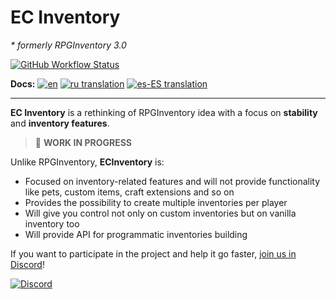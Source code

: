 # EC Inventory
*\* formerly RPGInventory 3.0*

[![GitHub Workflow Status](https://img.shields.io/github/workflow/status/EndlessCodeGroup/ECInventory/CI?style=flat-square)](https://github.com/EndlessCodeGroup/ECInventory/actions)

**Docs:** [![en](https://img.shields.io/badge/en-100%25-blue?style=flat-square)](https://endlesscodegroup.github.io/ECInventory/docs/intro)
[![ru translation](https://img.shields.io/badge/dynamic/json?color=blue&label=ru&style=flat-square&query=%24.progress.2.data.translationProgress&url=https%3A%2F%2Fbadges.awesome-crowdin.com%2Fstats-12805871-493199.json)](https://endlesscodegroup.github.io/ECInventory/ru/docs/intro)
[![es-ES translation](https://img.shields.io/badge/dynamic/json?color=blue&label=es-ES&style=flat-square&query=%24.progress.0.data.translationProgress&url=https%3A%2F%2Fbadges.awesome-crowdin.com%2Fstats-12805871-493199.json)](https://crowdin.com/project/ecinventory/es-ES)

---

**EC Inventory** is a rethinking of RPGInventory idea with a focus on **stability** and **inventory features**.

> :construction: **WORK IN PROGRESS**

Unlike RPGInventory, **ECInventory** is:

- Focused on inventory-related features and will not provide functionality like pets, custom items, craft extensions and so on
- Provides the possibility to create multiple inventories per player
- Will give you control not only on custom inventories but on vanilla inventory too
- Will provide API for programmatic inventories building

If you want to participate in the project and help it go faster, [join us in Discord][discord]!

[![Discord](https://discordapp.com/api/guilds/314362656909819904/widget.png?style=banner2)][discord]

[discord]: https://discord.gg/RBDHyuu

